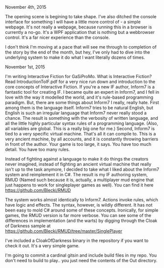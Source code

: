 November 4th, 2015

The opening scene is begining to take shape. I've also ditched the console interface for something I will have a little more control of - a simple webpage. It's not really a webpage, because running this in a browser is currently a no-go. It's a WPF application that is nothing but a webbrowser control. It's a far nicer experience than the console.

I don't think I'm moving at a pace that will see me through to completion of the story by the end of the month, but hey, I've only had to dive into the underlying system to make it do what I want literally dozens of times.


November 1st, 2015

I'm writing Interactive Fiction for GaSiProMo. What is Interactive Fiction? Read IntroductionToIF.pdf for a very nice run down and introduction to the core concepts of Interactive Fiction. If you're a new IF author, Inform7 is a fantastic tool for creating IF. I became quite an expert in Inform7, and I fell in love with the way it modelled the world, and it's rule-based programming paradigm. But, there are some things about Inform7 I really, really hate. First among them is the language itself. Inform7 tries to be natural English, but English is such an irregular language that Inform7 never really stood a chance. The result is something with the verbosity of written language, and all the little highly particular syntax rules of a programming language. (Also, all variables are global. This is a really big one for me.) Second, Inform7 is tied to a very specific virtual machine. That's all it can compile to. This is a very ancient machine, by all accounts, and it is constantly throwing barriers in front of the author. Your game is too large, it says. You have too much detail. You have too many rules. 

Instead of fighting against a language to make it do things the creators never imagined, instead of fighting an ancient virtual machine that really isn't up to the task anymore, I decided to take what I liked about the Inform7 system and reimplement it in C#. The result is my IF authoring system, RMUD (Named such because it is, actually, a multiplayer mud engine that just happens to work for singleplayer games as well). You can find it here https://github.com/Blecki/RMUD 

The system works almost identically to Inform7. Actions invoke rules, which have logic and effects. The syntax, however, is wildly different. It has not been easy to mold C# around some of these concepts. Ironically, for simple games, the RMUD version is far more verbose. You can see some of the differences in implementation (and the warts) by digging through the Cloak of Darkness sample at https://github.com/Blecki/RMUD/tree/master/SinglePlayer 

I've included a CloakOfDarkness binary in the repository if you want to check it out. It's a very simple game.

I'm going to commit a cardinal gitsin and include build files in my repo. You don't need to build to play.. you just need the contents of the Out directory.

